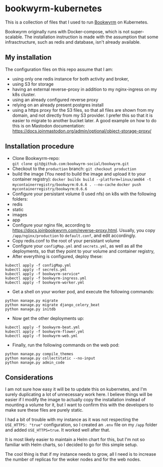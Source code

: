 # bookwyrm-kubernetes

This is a collection of files that I used to run [Bookwyrm](https://joinbookwyrm.com) on Kubernetes.

Bookwyrm originally runs with Docker-compose, which is not super-scalable. The installation instruction is made with the assumption that some infrasctructure, such as redis and database, isn't already available.

## My installation

The configuration files on this repo assume that I am:

- using only one redis instance for both activity and broker,
- using S3 for storage
- having an external reverse-proxy in addition to my nginx-ingress on my k8s cluster.
- using an already configured reverse proxy
- relying on an already present postgres install
- using a https proxy for the S3 files, so that all files are shown from my domain, and not directly from my S3 provider. I prefer this so that it is easier to migrate to another bucket later. A good example on how to do this is on Mastodon documentation: https://docs.joinmastodon.org/admin/optional/object-storage-proxy/

## Installation procedure

- Clone Bookwyrm-repo:  
`git clone git@github.com:bookwyrm-social/bookwyrm.git`
- Checkout to the `production` branch: 
`git checkout production`
- build the image (You need to build the image and upload it to your container registry):
`docker buildx build --platform=linux/amd64 -t mycontainerregistry/bookwyrm:0.6.6 . --no-cache`
`docker push mycontainerregistry/bookwyrm:0.6.6`
- Configure your persistant volume (I used nfs) on k8s with the following folders:
 - redis
 - static
 - images
 - app
- Configure your nginx file, according to https://docs.joinbookwyrm.com/reverse-proxy.html. Usually, you copy `/app/nginx/production` to `default.conf`, and edit accordingly.
- Copy redis.conf to the root of your persistant volume
- Configure your `configMap.yml` and `secrets.yml`, as well as all the deployments, so that they point to your volume and container registry,
- After everything is configured, deploy these:
```
kubectl apply -f configMap.yml
kubectl apply -f secrets.yml
kubectl apply -f bookwyrm-service*
kubectl apply -f bookwyrm-ingress.yml
kubectl apply -f bookwyrm-worker.yml
```
- Get a shell on your worker pod, and execute the following commands:
```
python manage.py migrate
python manage.py migrate django_celery_beat
python manage.py initdb
```
- Now get the other deployments up:
```
kubectl apply -f bookwyrm-beat.yml
kubectl apply -f bookwyrm-flower.yml
kubectl apply -f bookwyrm-web.yml
```
- Finally, run the following commands on the web pod:
```
python manage.py compile_themes
python manage.py collectstatic --no-input
python manage.py admin_code
```

## Considerations

I am not sure how easy it will be to update this on kubernetes, and I'm surely duplicating a lot of unnecessary work here. I believe things will be easier if I modify the image to actually copy the installation instead of mounting a volume for it, but I want to confirm this with the developers to make sure these files are purely static.

I had a bit of trouble with my instance as it was not respecting the `USE_HTTPS: "true"` configuration, so I created an `.env`  file on my `/app` folder and added `USE_HTTPS=true`. It worked well after that.

It is most likely easier to maintain a Helm chart for this, but I'm not so familiar with Helm charts, so I decided to go for this simple setup.

The cool thing is that if my instance needs to grow, all I need is to increase the number of replicas for the woker nodes and for the web nodes.



